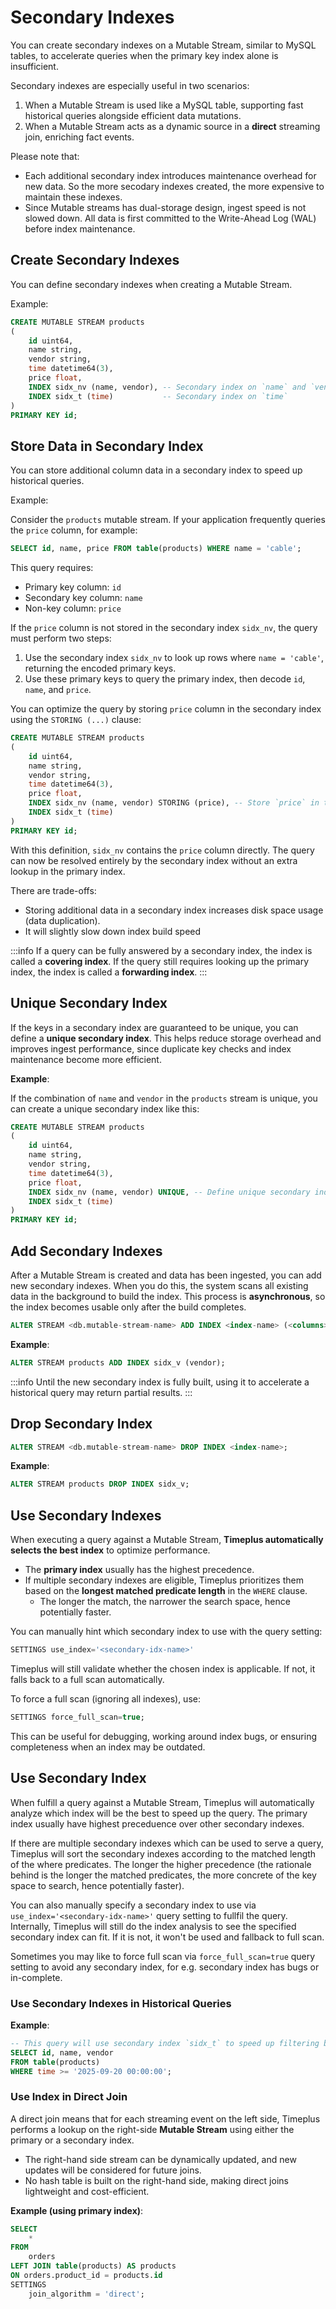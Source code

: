 # Secondary Indexes

You can create secondary indexes on a Mutable Stream, similar to MySQL tables, to accelerate queries when the primary key index alone is insufficient.

Secondary indexes are especially useful in two scenarios:
1. When a Mutable Stream is used like a MySQL table, supporting fast historical queries alongside efficient data mutations.
2. When a Mutable Stream acts as a dynamic source in a **direct** streaming join, enriching fact events.

Please note that:
- Each additional secondary index introduces maintenance overhead for new data. So the more secodary indexes created, the more expensive to maintain these indexes.
- Since Mutable streams has dual-storage design, ingest speed is not slowed down. All data is first committed to the Write-Ahead Log (WAL) before index maintenance.

## Create Secondary Indexes

You can define secondary indexes when creating a Mutable Stream.

Example:

```sql
CREATE MUTABLE STREAM products
(
    id uint64,
    name string,
    vendor string,
    time datetime64(3),
    price float,
    INDEX sidx_nv (name, vendor), -- Secondary index on `name` and `vendor`
    INDEX sidx_t (time)           -- Secondary index on `time`
)
PRIMARY KEY id;
```

## Store Data in Secondary Index

You can store additional column data in a secondary index to speed up historical queries.

Example:

Consider the `products` mutable stream. If your application frequently queries the `price` column, for example:

```sql
SELECT id, name, price FROM table(products) WHERE name = 'cable';
```
This query requires:
- Primary key column: `id`
- Secondary key column: `name`
- Non-key column: `price`

If the `price` column is not stored in the secondary index `sidx_nv`, the query must perform two steps:
1. Use the secondary index `sidx_nv` to look up rows where `name = 'cable'`, returning the encoded primary keys.
2. Use these primary keys to query the primary index, then decode `id`, `name`, and `price`.

You can optimize the query by storing `price` column in the secondary index using the `STORING (...)` clause:

```sql
CREATE MUTABLE STREAM products
(
    id uint64,
    name string,
    vendor string,
    time datetime64(3),
    price float,
    INDEX sidx_nv (name, vendor) STORING (price), -- Store `price` in the secondary index
    INDEX sidx_t (time)
)
PRIMARY KEY id;
```

With this definition, `sidx_nv` contains the `price` column directly. The query can now be resolved entirely by the secondary index without an extra lookup in the primary index.

There are trade-offs:
- Storing additional data in a secondary index increases disk space usage (data duplication).
- It will slightly slow down index build speed

:::info
If a query can be fully answered by a secondary index, the index is called a **covering index**.
If the query still requires looking up the primary index, the index is called a **forwarding index**.
:::

## Unique Secondary Index

If the keys in a secondary index are guaranteed to be unique, you can define a **unique secondary index**.
This helps reduce storage overhead and improves ingest performance, since duplicate key checks and index maintenance become more efficient.

**Example**:

If the combination of `name` and `vendor` in the `products` stream is unique, you can create a unique secondary index like this:

```sql
CREATE MUTABLE STREAM products
(
    id uint64,
    name string,
    vendor string,
    time datetime64(3),
    price float,
    INDEX sidx_nv (name, vendor) UNIQUE, -- Define unique secondary index
    INDEX sidx_t (time)
)
PRIMARY KEY id;
```

## Add Secondary Indexes

After a Mutable Stream is created and data has been ingested, you can add new secondary indexes.
When you do this, the system scans all existing data in the background to build the index.
This process is **asynchronous**, so the index becomes usable only after the build completes.

```sql
ALTER STREAM <db.mutable-stream-name> ADD INDEX <index-name> (<columns>);
```

**Example**:

```sql
ALTER STREAM products ADD INDEX sidx_v (vendor);
```

:::info
Until the new secondary index is fully built, using it to accelerate a historical query may return partial results.
:::

## Drop Secondary Index

```sql
ALTER STREAM <db.mutable-stream-name> DROP INDEX <index-name>;
```

**Example**:

```sql
ALTER STREAM products DROP INDEX sidx_v;
```

## Use Secondary Indexes

When executing a query against a Mutable Stream, **Timeplus automatically selects the best index** to optimize performance.

- The **primary index** usually has the highest precedence.
- If multiple secondary indexes are eligible, Timeplus prioritizes them based on the **longest matched predicate length** in the `WHERE` clause.
  - The longer the match, the narrower the search space, hence potentially faster.

You can manually hint which secondary index to use with the query setting:

```sql
SETTINGS use_index='<secondary-idx-name>'
```

Timeplus will still validate whether the chosen index is applicable.
If not, it falls back to a full scan automatically.

To force a full scan (ignoring all indexes), use:

```sql
SETTINGS force_full_scan=true;
```

This can be useful for debugging, working around index bugs, or ensuring completeness when an index may be outdated.

## Use Secondary Index

When fulfill a query against a Mutable Stream, Timeplus will automatically analyze which index will be the best to speed up the query. The primary index usually have highest preceduence over other secondary indexes.

If there are multiple secondary indexes which can be used to serve a query, Timeplus will sort the secondary indexes according to the matched length of the where predicates. The longer the higher precedence (the rationale behind is the longer the matched predicates, the more concrete of the key space to search, hence potentially faster).

You can also manually specify a secondary index to use via `use_index='<secondary-idx-name>'` query setting to fullfil the query. Internally, Timeplus will still do the index analysis to see the specified secondary index can fit. If it is not, it won't be used and fallback to full scan.

Sometimes you may like to force full scan via `force_full_scan=true` query setting to avoid any secondary index, for e.g. secondary index has bugs or in-complete.

### Use Secondary Indexes in Historical Queries

**Example**:
```sql
-- This query will use secondary index `sidx_t` to speed up filtering by time
SELECT id, name, vendor
FROM table(products)
WHERE time >= '2025-09-20 00:00:00';
```

### Use Index in Direct Join

A direct join means that for each streaming event on the left side, Timeplus performs a lookup on the right-side **Mutable Stream** using either the primary or a secondary index.
- The right-hand side stream can be dynamically updated, and new updates will be considered for future joins.
- No hash table is built on the right-hand side, making direct joins lightweight and cost-efficient.

**Example (using primary index)**:
```sql
SELECT
    *
FROM
    orders
LEFT JOIN table(products) AS products
ON orders.product_id = products.id
SETTINGS
    join_algorithm = 'direct';
```
